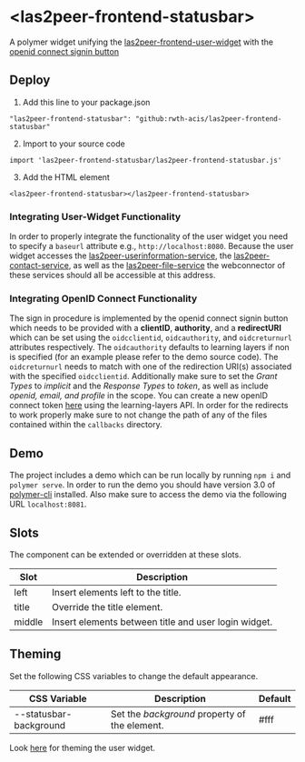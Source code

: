# \<las2peer-frontend-statusbar\>

A polymer widget unifying the [las2peer-frontend-user-widget](https://github.com/rwth-acis/las2peer-frontend-user-widget) with the [openid connect signin button](https://github.com/rwth-acis/openidconnect-signin)

## Deploy

1. Add this line to your package.json
```
"las2peer-frontend-statusbar": "github:rwth-acis/las2peer-frontend-statusbar"
```
2. Import to your source code
```
import 'las2peer-frontend-statusbar/las2peer-frontend-statusbar.js'
```
3. Add the HTML element
```
<las2peer-frontend-statusbar></las2peer-frontend-statusbar>
```

### Integrating User-Widget Functionality
In order to properly integrate the functionality of the user widget you need to specify a `baseurl` attribute e.g., `http://localhost:8080`.
Because the user widget accesses the [las2peer-userinformation-service](https://github.com/rwth-acis/las2peer-UserInformation-Service), the [las2peer-contact-service](https://github.com/rwth-acis/las2peer-Contact-Service), as well as the [las2peer-file-service](https://github.com/rwth-acis/las2peer-FileService) the webconnector of these services should all be accessible at this address.

### Integrating OpenID Connect Functionality
The sign in procedure is implemented by the openid connect signin button which needs to be provided with a **clientID**, **authority**, and a **redirectURI** which can be set using the `oidcclientid`, `oidcauthority`, and `oidcreturnurl` attributes respectively. The `oidcauthority` defaults to learning layers if non is specified (for an example please refer to the demo source code).
The `oidcreturnurl` needs to match with one of the redirection URI(s) associated with the specified `oidcclientid`. Additionally make sure to set the *Grant Types* to *implicit* and the *Response Types* to *token*, as well as include *openid, email, and profile* in the scope.
You can create a new openID connect token [here](https://api.learning-layers.eu/o/oauth2/) using the learning-layers API. In order for the redirects to work properly make sure to not change the path of any of the files contained within the `callbacks` directory.

## Demo

The project includes a demo which can be run locally by running `npm i` and `polymer serve`.
In order to run the demo you should have version 3.0 of [polymer-cli](https://polymer-library.polymer-project.org/3.0/docs/tools/polymer-cli) installed. Also make sure to access the demo via the following URL `localhost:8081`.

## Slots

The component can be extended or overridden at these slots.

| Slot   | Description                                          |
|--------|------------------------------------------------------|
| left   | Insert elements left to the title.                   |
| title  | Override the title element.                          |
| middle | Insert elements between title and user login widget. |

## Theming

Set the following CSS variables to change the default appearance.

| CSS Variable                    | Description                                                           | Default          |
|---------------------------------|-----------------------------------------------------------------------|------------------|
| --statusbar-background | Set the *background* property of the element. | #fff |

Look [here](https://github.com/rwth-acis/las2peer-frontend-user-widget#theming) for theming the user widget.